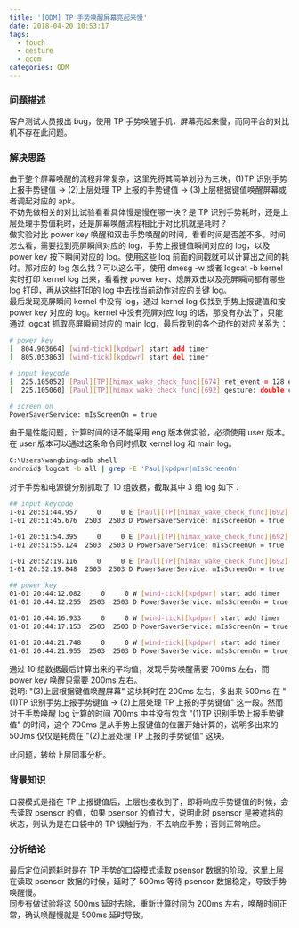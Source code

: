 ```yaml
---
title: '[ODM] TP 手势唤醒屏幕亮起来慢'
date: 2018-04-20 10:53:17
tags:
  - touch
  - gesture
  - qcom
categories: ODM
---
```


### 问题描述

客户测试人员报出 bug，使用 TP 手势唤醒手机，屏幕亮起来慢，而同平台的对比机不存在此问题。

### 解决思路

由于整个屏幕唤醒的流程非常复杂，这里先将其简单划分为三块，(1)TP 识别手势上报手势键值 -> (2)上层处理 TP 上报的手势键值 -> (3)上层根据键值唤醒屏幕或者调起对应的 apk。  
不妨先做相关的对比试验看看具体慢是慢在哪一块？是 TP 识别手势耗时，还是上层处理手势值耗时，还是屏幕唤醒流程相比于对比机就是耗时？  
做实验对比 power key 唤醒和双击手势唤醒的时间，看看时间是否差不多。时间怎么看，需要找到亮屏瞬间对应的 log，手势上报键值瞬间对应的 log，以及 power key 按下瞬间对应的 log。使用这些 log 前面的间戳就可以计算出之间的耗时。那对应的 log 怎么找？可以这么干，使用 dmesg -w 或者 logcat -b kernel 实时打印 kernel log 出来，看看按 power key、熄屏双击以及亮屏瞬间都有哪些 log 打印，再从这些打印的 log 中去找当前动作对应的关键 log。  
最后发现亮屏瞬间 kernel 中没有 log，通过 kernel log 仅找到手势上报键值和按 power key 对应的 log。kernel 中没有亮屏对应 log 的话，那没有办法了，只能通过 logcat 抓取亮屏瞬间对应的 main log，最后找到的各个动作的对应关系为：

```bash
# power key
[  804.903664] [wind-tick][kpdpwr] start add timer
[  805.053863] [wind-tick][kpdpwr] start del timer

# input keycode
[  225.105052] [Paul][TP][himax_wake_check_func][674] ret_event = 128 enable = 1
[  225.105060] [Paul][TP][himax_wake_check_func][692] gesture: double click

# screen on
PowerSaverService: mIsScreenOn = true
```

由于是性能问题，计算时间的话不能采用 eng 版本做实验，必须使用 user 版本。在 user 版本可以通过这条命令同时抓取 kernel log 和 main log。

```bash
C:\Users\wangbing>adb shell
android$ logcat -b all | grep -E 'Paul|kpdpwr|mIsScreenOn'
```

对于手势和电源键分别抓取了 10 组数据，截取其中 3 组 log 如下：

```bash
## input keycode
1-01 20:51:44.957     0     0 E [Paul][TP][himax_wake_check_func][692] gesture: double click
1-01 20:51:45.676  2503  2503 D PowerSaverService: mIsScreenOn = true

1-01 20:51:54.395     0     0 E [Paul][TP][himax_wake_check_func][692] gesture: double click
1-01 20:51:55.124  2503  2503 D PowerSaverService: mIsScreenOn = true

1-01 20:52:19.116     0     0 E [Paul][TP][himax_wake_check_func][692] gesture: double click
1-01 20:52:19.848  2503  2503 D PowerSaverService: mIsScreenOn = true

## power key
01-01 20:44:12.082     0     0 W [wind-tick][kpdpwr] start add timer
01-01 20:44:12.255  2503  2503 D PowerSaverService: mIsScreenOn = true

01-01 20:44:16.933     0     0 W [wind-tick][kpdpwr] start add timer
01-01 20:44:17.153  2503  2503 D PowerSaverService: mIsScreenOn = true

01-01 20:44:21.748     0     0 W [wind-tick][kpdpwr] start add timer
01-01 20:44:21.955  2503  2503 D PowerSaverService: mIsScreenOn = true
```

通过 10 组数据最后计算出来的平均值，发现手势唤醒需要 700ms 左右，而 power key 唤醒只需要 200ms 左右。  
说明: "(3)上层根据键值唤醒屏幕" 这块耗时在 200ms 左右，多出来 500ms 在 "(1)TP 识别手势上报手势键值 -> (2)上层处理 TP 上报的手势键值" 这一段。然而对于手势唤醒 log 计算的时间 700ms 中并没有包含 "(1)TP 识别手势上报手势键值" 的时间，这个 700ms 是从手势上报键值的位置开始计算的，说明多出来的 500ms 仅仅是耗费在 "(2)上层处理 TP 上报的手势键值" 这块。

此问题，转给上层同事分析。

### 背景知识

口袋模式是指在 TP 上报键值后，上层也接收到了，即将响应手势键值的时候，会去读取 psensor 的值，如果 psensor 的值过大，说明此时 psensor 是被遮挡的状态，则认为是在口袋中的 TP 误触行为，不去响应手势；否则正常响应。

### 分析结论

最后定位问题耗时是在 TP 手势的口袋模式读取 psensor 数据的阶段。这里上层在读取 psensor 数据的时候，延时了 500ms 等待 psensor 数据稳定，导致手势唤醒慢。  
同步有做试验将这 500ms 延时去除，重新计算时间为 200ms 左右，唤醒时间正常，确认唤醒慢就是 500ms 延时导致。
